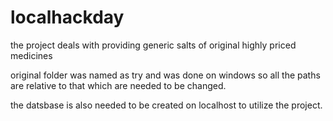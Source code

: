 # localhackday
the project deals with providing generic salts of original highly priced medicines

original folder was named as try and was done on windows so all the paths are relative to that which are needed to be changed.

the datsbase is also needed to be created on localhost to utilize the project.
